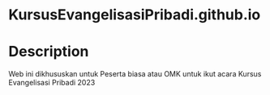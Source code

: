 # KursusEvangelisasiPribadi.github.io
# Description 
Web ini dikhususkan untuk Peserta biasa atau OMK untuk ikut acara Kursus Evangelisasi Pribadi 2023 
